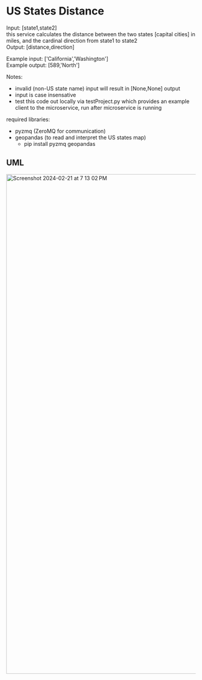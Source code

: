 # US States Distance
Input: [state1,state2] <br>
this service calculates the distance between the two states [capital cities] in miles, and the cardinal direction from state1 to state2 <br>
Output: [distance,direction] <br>

Example input: ['California','Washington'] <br>
Example output: [589,'North'] <br>

Notes: <br>
- invalid (non-US state name) input will result in [None,None] output <br>
- input is case insensative <br>
- test this code out locally via testProject.py which provides an example client to the microservice, run after microservice is running <br>


required libraries: <br>
- pyzmq      (ZeroMQ for communication) <br>
- geopandas  (to read and interpret the US states map) <br>
    - pip install pyzmq geopandas <br>

## UML 
<img width="1326" alt="Screenshot 2024-02-21 at 7 13 02 PM" src="https://github.com/tanoshia/usStatesDistance/assets/123522018/9ceccd01-87b8-4e70-b59a-7487d08005d3">
